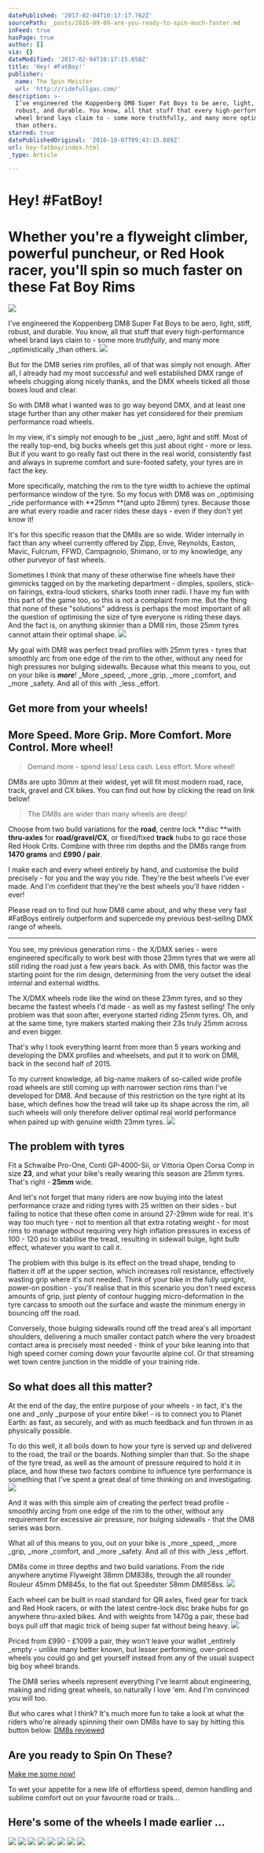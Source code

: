 ```yaml
---
datePublished: '2017-02-04T10:17:17.762Z'
sourcePath: _posts/2016-09-09-are-you-ready-to-spin-much-faster.md
inFeed: true
hasPage: true
author: []
via: {}
dateModified: '2017-02-04T10:17:15.658Z'
title: 'Hey! #FatBoy!'
publisher:
  name: The Spin Meister
  url: 'http://ridefullgas.com/'
description: >-
  I’ve engineered the Koppenberg DM8 Super Fat Boys to be aero, light, stiff,
  robust, and durable. You know, all that stuff that every high-performance
  wheel brand lays claim to - some more truthfully, and many more optimistically
  than others.
starred: true
datePublishedOriginal: '2016-10-07T09:43:15.689Z'
url: hey-fatboy/index.html
_type: Article

---
```

# Hey! \#FatBoy!

# Whether you're a flyweight climber, powerful puncheur, or Red Hook racer, you'll spin so much faster on these Fat Boy Rims
![](https://the-grid-user-content.s3-us-west-2.amazonaws.com/2b1bb215-eeba-4212-81e6-09c17761bb9d.jpg)

I've engineered the Koppenberg DM8 Super Fat Boys to be aero, light, stiff, robust, and durable. You know, all that stuff that every high-performance wheel brand lays claim to - some more _truthfully_, and many more _optimistically _than others.
![](https://the-grid-user-content.s3-us-west-2.amazonaws.com/ac32ca9d-a758-431a-bfd4-98b95200dcc6.jpg)

But for the DM8 series rim profiles, all of that was simply not enough. After all, I already had my most successful and well established DMX range of wheels chugging along nicely thanks, and the DMX wheels ticked all those boxes loud and clear.

So with DM8 what I wanted was to go way beyond DMX, and at least one stage further than any other maker has yet considered for their premium performance road wheels. 

In my view, it's simply not enough to be _just _aero, light and stiff. Most of the really top-end, big bucks wheels get this just about right - more or less. But if you want to go really fast out there in the real world, consistently fast and always in supreme comfort and sure-footed safety, your tyres are in fact the key. 

More specifically, matching the rim to the tyre width to achieve the optimal performance window of the tyre. So my focus with DM8 was on _optimising _ride performance with **25mm **(and upto 28mm) tyres. Because those are what every roadie and racer rides these days - even if they don't yet know it!

It's for this specific reason that the DM8s are so wide. Wider internally in fact than any wheel currently offered by Zipp, Enve, Reynolds, Easton, Mavic, Fulcrum, FFWD, Campagnolo, Shimano, or to my knowledge, any other purveyor of fast wheels. 

Sometimes I think that many of these otherwise fine wheels have their gimmicks tagged on by the marketing department - dimples, spoilers, stick-on fairings, extra-loud stickers, sharks tooth inner radii. I have my fun with this part of the game too, so this is not a complaint from me. But the thing that none of these "solutions" address is perhaps the most important of all: the question of optimising the size of tyre everyone is riding these days. And the fact is, on anything skinnier than a DM8 rim, those 25mm tyres cannot attain their optimal shape. ![](https://the-grid-user-content.s3-us-west-2.amazonaws.com/a94c5721-3491-442e-819e-15298097a8f6.jpg)

My goal with DM8 was perfect tread profiles with 25mm tyres - tyres that smoothly arc from one edge of the rim to the other, without any need for high pressures nor bulging sidewalls. Because what this means to you, out on your bike is _**more**_! _More _speed, _more _grip, _more _comfort, and _more _safety. And all of this with _less _effort.

## Get more from your wheels!

## More Speed. More Grip. More Comfort. More Control. More wheel!

> Demand more - spend less! Less cash. Less effort. More wheel!

DM8s are upto 30mm at their widest, yet will fit most modern road, race, track, gravel and CX bikes. You can find out how by clicking the read on link below!

> The DM8s are wider than many wheels are deep!

Choose from two build variations for the **road**, centre lock **disc **with **thru-axles** for **road/gravel/CX**, or fixed/fixed **track** hubs to go race those Red Hook Crits. Combine with three rim depths and the DM8s range from **1470 grams** and **£990 / pair**.

I make each and every wheel entirely by hand, and customise the build precisely - for you and the way you ride. They're the best wheels I've ever made. And I'm confident that they're the best wheels you'll have ridden - ever!

Please read on to find out how DM8 came about, and why these very fast \#FatBoys entirely outperform and supercede my previous best-selling DMX range of wheels.

---

You see, my previous generation rims - the X/DMX series - were engineered specifically to work best with those 23mm tyres that we were all still riding the road just a few years back. As with DM8, this factor was the starting point for the rim design, determining from the very outset the ideal internal and external widths.

The X/DMX wheels rode like the wind on these 23mm tyres, and so they became the fastest wheels I'd made - as well as my fastest selling! The only problem was that soon after, everyone started riding 25mm tyres. Oh, and at the same time, tyre makers started making their 23s truly 25mm across and even bigger.

That's why I took everything learnt from more than 5 years working and developing the DMX profiles and wheelsets, and put it to work on DM8, back in the second half of 2015\.

To my current knowledge, all big-name makers of so-called wide profile road wheels are still coming up with narrower section rims than I've developed for DM8\. And because of this restriction on the tyre right at its base, which defines how the tread will take up its shape across the rim, all such wheels will only therefore deliver optimal real world performance when paired up with genuine width 23mm tyres.
![](https://the-grid-user-content.s3-us-west-2.amazonaws.com/9a3d85b5-f7db-45eb-8c9b-faad72118a0a.jpg)

## The problem with tyres

Fit a Schwalbe Pro-One, Conti GP-4000-Sii, or Vittoria Open Corsa Comp in size **23**, and what your bike's really wearing this season are 25mm tyres. That's right - **25mm** wide.

And let's not forget that many riders are now buying into the latest performance craze and riding tyres with 25 written on their sides - but failing to notice that these often come in around 27-29mm wide for real. It's way too much tyre - not to mention all that extra rotating weight - for most rims to manage without requiring very high inflation pressures in excess of 100 - 120 psi to stabilise the tread, resulting in sidewall bulge, light bulb effect, whatever you want to call it.

The problem with this bulge is its effect on the tread shape, tending to flatten it off at the upper section, which increases roll resistance, effectively wasting grip where it's not needed. Think of your bike in the fully upright, power-on position - you'll realise that in this scenario you don't need excess amounts of grip, just plenty of contour hugging micro-deformation in the tyre carcass to smooth out the surface and waste the minimum energy in bouncing off the road.

Conversely, those bulging sidewalls round off the tread area's all important shoulders, delivering a much smaller contact patch where the very broadest contact area is precisely most needed - think of your bike leaning into that high speed corner coming down your favourite alpine col. Or that streaming wet town centre junction in the middle of your training ride.

## So what does all this matter?

At the end of the day, the entire purpose of your wheels - in fact, it's the one and _only _purpose of your entire bike! - is to connect you to Planet Earth: as fast, as securely, and with as much feedback and fun thrown in as physically possible.

To do this well, it all boils down to how your tyre is served up and delivered to the road, the trail or the boards. Nothing simpler than that. So the shape of the tyre tread, as well as the amount of pressure required to hold it in place, and how these two factors combine to influence tyre performance is something that I've spent a great deal of time thinking on and investigating.
![](https://the-grid-user-content.s3-us-west-2.amazonaws.com/9178b60b-0b50-4493-8efe-e5a024d57d8c.jpg)

And it was with this simple aim of creating the perfect tread profile - smoothly arcing from one edge of the rim to the other, without any requirement for excessive air pressure, nor bulging sidewalls - that the DM8 series was born.

What all of this means to you, out on your bike is _more _speed, _more _grip, _more _comfort, and _more _safety. And all of this with _less _effort.

DM8s come in three depths and two build variations. From the ride anywhere anytime Flyweight 38mm DM838s, through the all rounder Rouleur 45mm DM845s, to the flat out Speedster 58mm DM858ss.
![](https://the-grid-user-content.s3-us-west-2.amazonaws.com/fcf1c550-dfc5-4d41-b54d-657a38a723ee.jpg)

Each wheel can be built in road standard for QR axles, fixed gear for track and Red Hook racers, or with the latest centre-lock disc brake hubs for go anywhere thru-axled bikes. And with weights from 1470g a pair, these bad boys pull off that magic trick of being super fat without being heavy.
![](https://the-grid-user-content.s3-us-west-2.amazonaws.com/4f3ec60e-ec7d-4b32-9f74-89548794e526.jpg)

Priced from £990 - £1099 a pair, they won't leave your wallet _entirely _empty - unlike many better known, but lesser performing, over-priced wheels you could go and get yourself instead from any of the usual suspect big boy wheel brands.

The DM8 series wheels represent everything I've learnt about engineering, making and riding great wheels, so naturally I love 'em. And I'm convinced you will too.

But who cares what I think? It's much more fun to take a look at what the riders who're already spinning their own DM8s have to say by hitting this button below.
[DM8s reviewed][0]

## Are you ready to Spin On These?
[Make me some now!][1]

To wet your appetite for a new life of effortless speed, demon handling and sublime comfort out on your favourite road or trails...

## Here's some of the wheels I made earlier ...
![](https://the-grid-user-content.s3-us-west-2.amazonaws.com/0d83b794-9b5c-493f-9fb1-76801e70088e.jpg)
![](https://the-grid-user-content.s3-us-west-2.amazonaws.com/4765c3bf-9a01-43c0-a1ba-d49d93959dd0.jpg)
![](https://the-grid-user-content.s3-us-west-2.amazonaws.com/cd75e7dd-3fdc-493d-892e-ee13c248d916.jpg)
![](https://the-grid-user-content.s3-us-west-2.amazonaws.com/41337684-f79e-4728-8e04-26a21f1ba461.jpg)
![](https://the-grid-user-content.s3-us-west-2.amazonaws.com/3f58d2f8-3559-45dd-bf29-33970fdeb569.jpg)
![](https://the-grid-user-content.s3-us-west-2.amazonaws.com/869995bd-ca8b-44f9-8e2e-e602294d5998.jpg)
![](https://the-grid-user-content.s3-us-west-2.amazonaws.com/6ee44936-9797-4ce3-b36f-6d93c4802fe3.jpg)
![](https://the-grid-user-content.s3-us-west-2.amazonaws.com/6d2614e2-45c2-45fc-b205-54e16380a8d0.jpg)

[0]: http://ridefullgas.com/customer-reviews/
[1]: http://ridefullgas.com/dm8-series-super-fat-boys-28mm-wide/